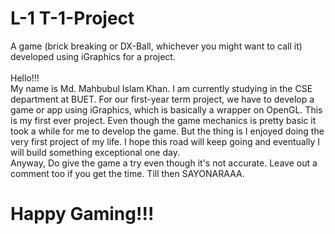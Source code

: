 # L-1 T-1-Project
A game (brick breaking or DX-Ball, whichever you might want to call it) developed using iGraphics for a project.<br><br>
Hello!!!<br>
My name is Md. Mahbubul Islam Khan. I am currently studying in the CSE department at BUET. For our first-year term project, we have to develop a game or app using iGraphics, which is basically a wrapper on OpenGL. This is my first ever project. Even though the game mechanics is pretty basic it took a while for me to develop the game. But the thing is I enjoyed doing the very first project of my life. I hope this road will keep going and eventually I will build something exceptional one day.<br> Anyway, Do give the game a try even though it's not accurate. Leave out a comment too if you get the time. Till then SAYONARAAA.
<br>
<h1>Happy Gaming!!!</h1>
